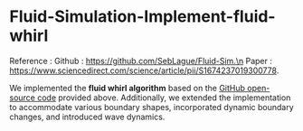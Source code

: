 # Fluid-Simulation-Implement-fluid-whirl
Reference :
Github : https://github.com/SebLague/Fluid-Sim.\n
Paper : https://www.sciencedirect.com/science/article/pii/S1674237019300778.

We implemented the **fluid whirl algorithm** based on the [GitHub open-source code](https://github.com/SebLague/Fluid-Sim) provided above. Additionally, we extended the implementation to accommodate various boundary shapes, incorporated dynamic boundary changes, and introduced wave dynamics.


